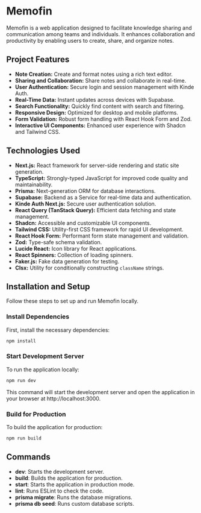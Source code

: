 # Memofin

Memofin is a web application designed to facilitate knowledge sharing and communication among teams and individuals. It enhances collaboration and productivity by enabling users to create, share, and organize notes.

## Project Features

- **Note Creation:** Create and format notes using a rich text editor.
- **Sharing and Collaboration:** Share notes and collaborate in real-time.
- **User Authentication:** Secure login and session management with Kinde Auth.
- **Real-Time Data:** Instant updates across devices with Supabase.
- **Search Functionality:** Quickly find content with search and filtering.
- **Responsive Design:** Optimized for desktop and mobile platforms.
- **Form Validation:** Robust form handling with React Hook Form and Zod.
- **Interactive UI Components:** Enhanced user experience with Shadcn and Tailwind CSS.

## Technologies Used

- **Next.js:** React framework for server-side rendering and static site generation.
- **TypeScript:** Strongly-typed JavaScript for improved code quality and maintainability.
- **Prisma:** Next-generation ORM for database interactions.
- **Supabase:** Backend as a Service for real-time data and authentication.
- **Kinde Auth Next.js:** Secure user authentication solution.
- **React Query (TanStack Query):** Efficient data fetching and state management.
- **Shadcn:** Accessible and customizable UI components.
- **Tailwind CSS:** Utility-first CSS framework for rapid UI development.
- **React Hook Form:** Performant form state management and validation.
- **Zod:** Type-safe schema validation.
- **Lucide React:** Icon library for React applications.
- **React Spinners:** Collection of loading spinners.
- **Faker.js:** Fake data generation for testing.
- **Clsx:** Utility for conditionally constructing `className` strings.

## Installation and Setup

Follow these steps to set up and run Memofin locally.

### Install Dependencies

First, install the necessary dependencies:

```bash
npm install

```

### Start Development Server

To run the application locally:

```bash
npm run dev
```

This command will start the development server and open the application in your browser at http://localhost:3000.

### Build for Production

To build the application for production:

```bash
npm run build
```

## Commands

- **dev**: Starts the development server.
- **build**: Builds the application for production.
- **start**: Starts the application in production mode.
- **lint**: Runs ESLint to check the code.
- **prisma migrate**: Runs the database migrations.
- **prisma db seed**: Runs custom database scripts.
